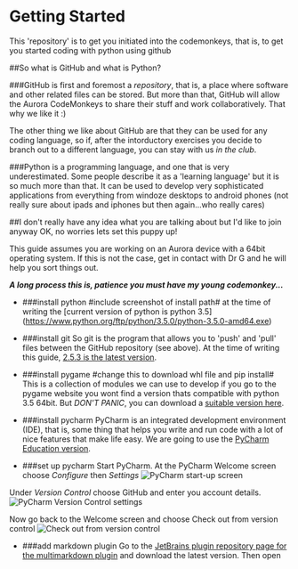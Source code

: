 # Getting Started

This 'repository' is to get you initiated into the codemonkeys, that is, to get you started coding with python using github

##So what is GitHub and what is Python?

###GitHub
is first and foremost a *repository*, that is, a place where software and other related files can be stored. But more than that, GitHub will allow the Aurora CodeMonkeys to share their stuff and work collaboratively. That why we like it :)

The other thing we like about GitHub are that they can be used for any coding language, so if, after the intorductory exercises you decide to branch out to a different language, you can stay with us *in the club*.

###Python
is a programming language, and one that is very underestimated. Some people describe it as a 'learning language' but it is so much more than that. It can be used to develop very sophisticated applications from everything from windoze desktops to android phones (not really sure about ipads and iphones but then again...who really cares)

##I don't really have any idea what you are talking about but I'd like to join anyway
OK, no worries lets set this puppy up!

This guide assumes you are working on an Aurora device with a 64bit operating system. If this is not the case, get in contact with Dr G and he will help you sort things out.

***A long process this is, patience you must have my young codemonkey...***

- ###install python #include screenshot of install path#
at the time of writing the [current version of python is python 3.5] (https://www.python.org/ftp/python/3.5.0/python-3.5.0-amd64.exe)

- ###install git
So git is the program that allows you to 'push' and 'pull' files between the GitHub repository (see above). At the time of writing this guide, [2.5.3 is the latest version](https://github.com/git-for-windows/git/releases/download/v2.5.3.windows.1/Git-2.5.3-64-bit.exe).

- ###install pygame  #change this to download whl file and pip install#
This is a collection of modules we can use to develop if you go to the pygame website you wont find a version thats compatible with python 3.5 64bit. But *DON'T PANIC*, you can download a [suitable version here](https://schoolsnsw-my.sharepoint.com/personal/geoff_goldrick_det_nsw_edu_au/_layouts/15/guestaccess.aspx?guestaccesstoken=uWYZg3Q9RnS46ukiubMD1348gIr9lRG3zA9%2bi9jMJaA%3d&docid=088367932673949709f0f8ed72333bd06).

- ###install pycharm
PyCharm is an integrated development environment (IDE), that is, some thing that helps you write and run code with a lot of nice features that make life easy. We are going to use the [PyCharm Education version](https://www.jetbrains.com/pycharm-educational/download/download_thanks.jsp?os=win).

- ###set up pycharm
Start PyCharm. At the PyCharm Welcome screen choose *Configure* then *Settings*
![PyCharm start-up screen](https://schoolsnsw-my.sharepoint.com/personal/geoff_goldrick_det_nsw_edu_au/_layouts/15/guestaccess.aspx?guestaccesstoken=WYE7XVvXp%2fpoP1wWC8V9W%2ftRNWZArog5Vhd6r26X3zk%3d&docid=0daf1fc33e7da4408aca4165ce923c6e9)

Under *Version Control* choose GitHub and enter you account details.
![PyCharm Version Control settings](https://schoolsnsw-my.sharepoint.com/personal/geoff_goldrick_det_nsw_edu_au/_layouts/15/guestaccess.aspx?guestaccesstoken=fit1B%2bcVe51Gbknc3bN%2fottZOXtgWTX%2f5HnLz9j7cgU%3d&docid=0a2fcee614d99418b829dfad7c6e4beab)

Now go back to the Welcome screen and choose Check out from version control
![Check out from version control](https://schoolsnsw-my.sharepoint.com/personal/geoff_goldrick_det_nsw_edu_au/_layouts/15/guestaccess.aspx?guestaccesstoken=8hzYPLYcCZ96M5iVFVxm1meVLgDUgQsEfFFOopPQ%2b9s%3d&docid=0c4c8f300538a43a696a77fd4e1353f6d)

- ###add markdown plugin
Go to the [JetBrains plugin repository page for the multimarkdown plugin](https://plugins.jetbrains.com/plugin/7896?pr=idea_ce) and download the latest version. Then open 

